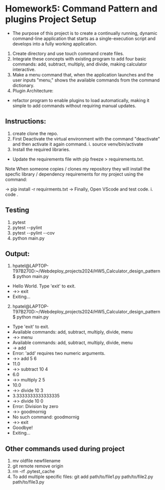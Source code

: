 # Homework5: Command Pattern and plugins Project Setup
- The purpose of this project is to create a continually running, dynamic command-line application that starts as a single-execution script and develops into a fully working application. 
1. Create directory and use touch command create files.
2. Integrate these concepts with existing program to add four basic commands: add, subtract, multiply, and divide, making calculator interactive.
3. Make a menu command that, when the application launches and the user inputs "menu," shows the available commands from the command dictionary.
4. Plugin Architecture:
 - refactor program to enable plugins to load automatically, making it simple to add commands without requiring manual updates.
## Instructions:
1. create clone the repo.
2. First Deactivate the virtual environment with the command "deactivate" and then activate it again command.
  i. source venv/bin/activate
3. Install the required libraries.
  - Update the requirements file with pip freeze > requirements.txt.

Note When someone copies / clones my repository they will install the specfic library / dependency requirements for my project using the command:

-> pip install -r requirments.txt
-> Finally, Open VScode and test code.
   i. code .

## Testing

1. pytest
2. pytest --pylint
3. pytest --pylint --cov
4. python main.py

## Output:
1. hpatel@LAPTOP-T97B270D:~/Webdeploy_projects2024/HW5_Calculator_design_pattern$ python main.py
- Hello World. Type 'exit' to exit.
-  ->> exit
-  Exiting...

2. hpatel@LAPTOP-T97B270D:~/Webdeploy_projects2024/HW5_Calculator_design_pattern$ python main.py
-  Type 'exit' to exit.
-  Available commands: add, subtract, multiply, divide, menu
-  ->> menu
-  Available commands: add, subtract, multiply, divide, menu
-  -> add
-  Error: 'add' requires two numeric arguments.
-  ->> add 5 6
-  11.0
-  ->> subtract 10 4
-  6.0
-  ->> multiply 2 5
-  10.0
-  ->> divide 10 3
-  3.3333333333333335
-  ->> divide 10 0
-  Error: Division by zero
-  ->> goodmornig
-  No such command: goodmornig
-  ->> exit
-  Goodbye!
-  Exiting...

## Other commands used during project
 1. mv oldfile newfilename
 2. git remote remove origin
 3. rm -rf .pytest_cache
 4. To add multiple specific files: git add path/to/file1.py path/to/file2.py path/to/file3.py
